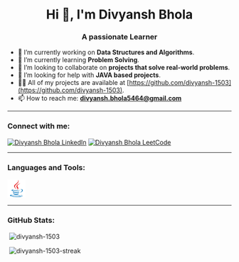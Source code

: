 <h1 align="center">Hi 👋, I'm Divyansh Bhola</h1>
<h3 align="center">A passionate Learner</h3>

- 🔭 I’m currently working on **Data Structures and Algorithms**.
- 🌱 I’m currently learning **Problem Solving**.
- 👯 I’m looking to collaborate on **projects that solve real-world problems**.
- 🤝 I’m looking for help with **JAVA based projects**.
- 👨‍💻 All of my projects are available at [https://github.com/divyansh-1503](https://github.com/divyansh-1503).
- 📫 How to reach me: **divyansh.bhola5464@gmail.com**

---

### Connect with me:
<p align="left">
    <a href="https://linkedin.com/in/www.linkedin.com/in/divyansh-bhola/" target="_blank"><img align="center" src="https://raw.githubusercontent.com/rahuldkjain/github-profile-readme-generator/master/src/images/icons/Social/linked-in-alt.svg" alt="Divyansh Bhola LinkedIn" height="30" width="40" /></a>
    <a href="https://www.leetcode.com/https://leetcode.com/u/divyansh5464/" target="_blank"><img align="center" src="https://raw.githubusercontent.com/rahuldkjain/github-profile-readme-generator/master/src/images/icons/Social/leet-code.svg" alt="Divyansh Bhola LeetCode" height="30" width="40" /></a>
</p>

---

### Languages and Tools:
<p align="left"> 
    <a href="https://www.java.com" target="_blank" rel="noreferrer"> 
        <img src="https://raw.githubusercontent.com/devicons/devicon/master/icons/java/java-original.svg" alt="java" width="40" height="40"/> 
    </a> 
</p>

---

### GitHub Stats:
<p>&nbsp;<img align="center" src="https://github-readme-stats.vercel.app/api?username=divyansh-1503&show_icons=true&locale=en" alt="divyansh-1503" /></p>
<p>&nbsp;<img align="center" src="https://github-readme-streak-stats.herokuapp.com/?user=divyansh-1503&theme=dark" alt="divyansh-1503-streak" /></p>
